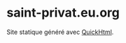 # saint-privat.eu.org

Site statique généré avec [QuickHtml](https://github.com/michelc/QuickHtml).
